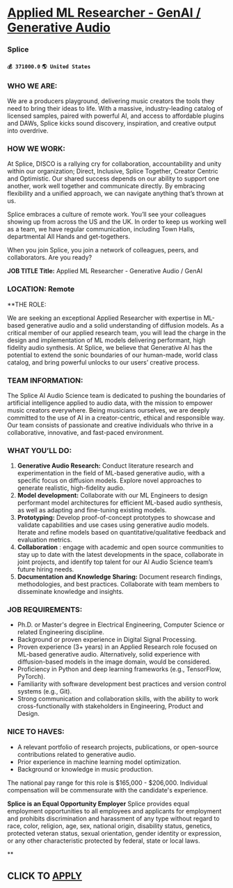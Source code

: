 # [Applied ML Researcher - GenAI / Generative Audio](https://www.remotewlb.com/apply/applied-ml-researcher-genai-generative-audio)  
### Splice  
#### `💰 371000.0` `🌎 United States`  

### WHO WE ARE:

We are a producers playground, delivering music creators the tools they need to bring their ideas to life. With a massive, industry-leading catalog of licensed samples, paired with powerful AI, and access to affordable plugins and DAWs, Splice kicks sound discovery, inspiration, and creative output into overdrive.

### HOW WE WORK:

At Splice, DISCO is a rallying cry for collaboration, accountability and unity within our organization; Direct, Inclusive, Splice Together, Creator Centric and Optimistic. Our shared success depends on our ability to support one another, work well together and communicate directly. By embracing flexibility and a unified approach, we can navigate anything that’s thrown at us.

Splice embraces a culture of remote work. You’ll see your colleagues showing up from across the US and the UK. In order to keep us working well as a team, we have regular communication, including Town Halls, departmental All Hands and get-togethers.

When you join Splice, you join a network of colleagues, peers, and collaborators. Are you ready?

 **JOB TITLE Title:** Applied ML Researcher - Generative Audio / GenAI

### LOCATION: Remote

**THE ROLE:

We are seeking an exceptional Applied Researcher with expertise in ML-based generative audio and a solid understanding of diffusion models. As a critical member of our applied research team, you will lead the charge in the design and implementation of ML models delivering performant, high fidelity audio synthesis. At Splice, we believe that Generative AI has the potential to extend the sonic boundaries of our human-made, world class catalog, and bring powerful unlocks to our users’ creative process.

### TEAM INFORMATION:

The Splice AI Audio Science team is dedicated to pushing the boundaries of artificial intelligence applied to audio data, with the mission to empower music creators everywhere. Being musicians ourselves, we are deeply committed to the use of AI in a creator-centric, ethical and responsible way. Our team consists of passionate and creative individuals who thrive in a collaborative, innovative, and fast-paced environment.

### WHAT YOU’LL DO:

  1.  **Generative Audio Research:** Conduct literature research and experimentation in the field of ML-based generative audio, with a specific focus on diffusion models. Explore novel approaches to generate realistic, high-fidelity audio.
  2.  **Model development:** Collaborate with our ML Engineers to design performant model architectures for efficient ML-based audio synthesis, as well as adapting and fine-tuning existing models.
  3.  **Prototyping:** Develop proof-of-concept prototypes to showcase and validate capabilities and use cases using generative audio models. Iterate and refine models based on quantitative/qualitative feedback and evaluation metrics.
  4.  **Collaboration** : engage with academic and open source communities to stay up to date with the latest developments in the space, collaborate in joint projects, and identify top talent for our AI Audio Science team’s future hiring needs.
  5.  **Documentation and Knowledge Sharing:** Document research findings, methodologies, and best practices. Collaborate with team members to disseminate knowledge and insights.

### JOB REQUIREMENTS:

  * Ph.D. or Master's degree in Electrical Engineering, Computer Science or related Engineering discipline.
  * Background or proven experience in Digital Signal Processing.
  * Proven experience (3+ years) in an Applied Research role focused on ML-based generative audio. Alternatively, solid experience with diffusion-based models in the image domain, would be considered.
  * Proficiency in Python and deep learning frameworks (e.g., TensorFlow, PyTorch).
  * Familiarity with software development best practices and version control systems (e.g., Git).
  * Strong communication and collaboration skills, with the ability to work cross-functionally with stakeholders in Engineering, Product and Design.

### NICE TO HAVES:

  * A relevant portfolio of research projects, publications, or open-source contributions related to generative audio.
  * Prior experience in machine learning model optimization.
  * Background or knowledge in music production.

The national pay range for this role is $165,000 - $206,000. Individual compensation will be commensurate with the candidate's experience.

 **Splice is an Equal Opportunity Employer** Splice provides equal employment opportunities to all employees and applicants for employment and prohibits discrimination and harassment of any type without regard to race, color, religion, age, sex, national origin, disability status, genetics, protected veteran status, sexual orientation, gender identity or expression, or any other characteristic protected by federal, state or local laws.

**

  
## CLICK TO [APPLY](https://www.remotewlb.com/apply/applied-ml-researcher-genai-generative-audio)

